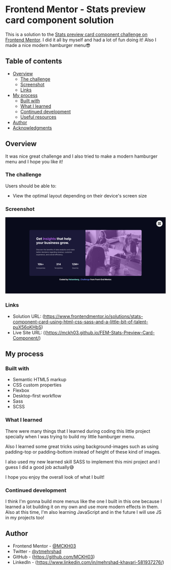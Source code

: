 # Frontend Mentor - Stats preview card component solution

This is a solution to the [Stats preview card component challenge on Frontend Mentor](https://www.frontendmentor.io/challenges/stats-preview-card-component-8JqbgoU62). I did it all by myself and had a lot of fun doing it! Also I made a nice modern hamburger menu😎

## Table of contents

- [Overview](#overview)
  - [The challenge](#the-challenge)
  - [Screenshot](#screenshot)
  - [Links](#links)
- [My process](#my-process)
  - [Built with](#built-with)
  - [What I learned](#what-i-learned)
  - [Continued development](#continued-development)
  - [Useful resources](#useful-resources)
- [Author](#author)
- [Acknowledgments](#acknowledgments)

## Overview

It was nice great challenge and I also tried to make a modern hamburger menu and I hope you like it!

### The challenge

Users should be able to:

- View the optimal layout depending on their device's screen size

### Screenshot

![](./Screenshot.png)

### Links

- Solution URL: (https://www.frontendmentor.io/solutions/stats-component-card-using-html-css-sass-and-a-little-bit-of-talent-puX56oKHbS)
- Live Site URL: ((https://mckh03.github.io/FEM-Stats-Preview-Card-Component/)

## My process

### Built with

- Semantic HTML5 markup
- CSS custom properties
- Flexbox
- Desktop-first workflow
- Sass
- SCSS

### What I learned

There were many things that I learned during coding this little project specially when I was trying to build my little hamburger menu.

Also I learned some great tricks using background-images such as using padding-top or padding-bottom instead of height of these kind of images.

I also used my new learned skill SASS to implement this mini project and I guess I did a good job actually😅

I hope you enjoy the overall look of what I built!

### Continued development

I think I'm gonna build more menus like the one I built in this one because I learned a lot building it on my own and use more modern effects in them. Also at this time, I'm also learning JavaScript and in the future I will use JS in my projects too!

## Author

- Frontend Mentor - [@MCKH03](https://www.frontendmentor.io/profile/MCKH03)
- Twitter - [@ytmehrshad](https://twitter.com/ytmehrshad)
- GitHub - (https://github.com/MCKH03)
- LinkedIn - (https://www.linkedin.com/in/mehrshad-khavari-581937276/)
